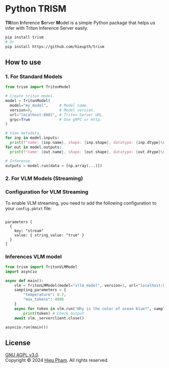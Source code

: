 # Python TRISM
**TR**iton **I**nference **S**erver **M**odel is a simple Python package that helps us infer with Triton Inference Server easily.
```bash
pip install trism
# Or
pip install https://github.com/hieupth/trism
```
## How to use
### 1. For Standard Models

```python
from trism import TritonModel

# Create triton model.
model = TritonModel(
  model="my_model",     # Model name.
  version=0,            # Model version.
  url="localhost:8001", # Triton Server URL.
  grpc=True             # Use gRPC or Http.
)

# View metadata.
for inp in model.inputs:
  print(f"name: {inp.name}, shape: {inp.shape}, datatype: {inp.dtype}\n")
for out in model.outputs:
  print(f"name: {out.name}, shape: {out.shape}, datatype: {out.dtype}\n")

# Inference.
outputs = model.run(data = [np.array(...)])
```


### 2. For VLM Models (Streaming)


### Configuration for VLM Streaming

To enable VLM streaming, you need to add the following configuration to your `config.pbtxt` file:

```plaintext

parameters [
  {
    key: "stream"
    value: { string_value: "true" }
  }
]

```

### Inferences VLM model

```python
from trism import TritonVLMModel
import asyncio

async def main():
    vlm = TritonLMModel(model="vllm_model", version=1, url="localhost:8001")
    sampling_parameters = {
        "temperature": 0.7,
        "max_tokens": 4096
    }
    async for token in vlm.run("Why is the color of ocean blue?", sampling_parameters=sampling_parameters, show_thinking=True):
        print(token) # Check output
    await vlm._serverclient.close()

asyncio.run(main())

```
## License
[GNU AGPL v3.0](LICENSE).<br>
Copyright &copy; 2024 [Hieu Pham](https://github.com/hieupth). All rights reserved.



